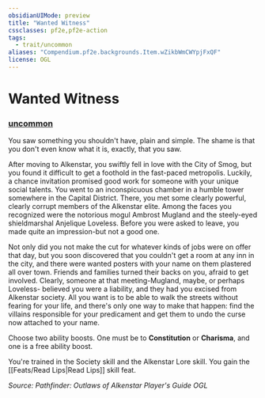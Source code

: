 ```yaml
---
obsidianUIMode: preview
title: "Wanted Witness"
cssclasses: pf2e,pf2e-action
tags:
  - trait/uncommon
aliases: "Compendium.pf2e.backgrounds.Item.wZikbWmCWYpjFxQF"
license: OGL
---
```

# Wanted Witness

### [uncommon](uncommon "Uncommon Rarity Trait")






You saw something you shouldn't have, plain and simple. The shame is that you don't even know what it is, exactly, that you saw.

After moving to Alkenstar, you swiftly fell in love with the City of Smog, but you found it difficult to get a foothold in the fast-paced metropolis. Luckily, a chance invitation promised good work for someone with your unique social talents. You went to an inconspicuous chamber in a humble tower somewhere in the Capital District. There, you met some clearly powerful, clearly corrupt members of the Alkenstar elite. Among the faces you recognized were the notorious mogul Ambrost Mugland and the steely-eyed shieldmarshal Anjelique Loveless. Before you were asked to leave, you made quite an impression-but not a good one.

Not only did you not make the cut for whatever kinds of jobs were on offer that day, but you soon discovered that you couldn't get a room at any inn in the city, and there were wanted posters with your name on them plastered all over town. Friends and families turned their backs on you, afraid to get involved. Clearly, someone at that meeting-Mugland, maybe, or perhaps Loveless- believed you were a liability, and they had you excised from Alkenstar society. All you want is to be able to walk the streets without fearing for your life, and there's only one way to make that happen: find the villains responsible for your predicament and get them to undo the curse now attached to your name.

Choose two ability boosts. One must be to **Constitution** or **Charisma**, and one is a free ability boost.

You're trained in the Society skill and the Alkenstar Lore skill. You gain the [[Feats/Read Lips|Read Lips]] skill feat.

*Source: Pathfinder: Outlaws of Alkenstar Player's Guide*
*OGL*